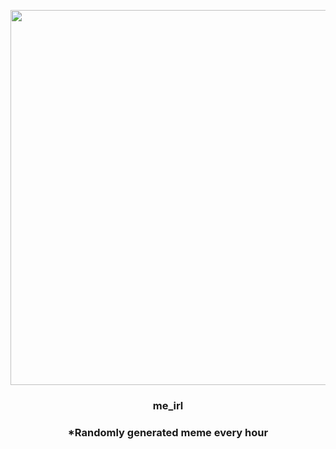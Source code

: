 <p align="center">
        <img src="https://i.imgur.com/meZBMBF.jpg" width="600" height="600">
        </p>
        <h3 align="center">me_irl</h3>
        <h3 align="center">*Randomly generated meme every hour</h3>
    